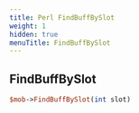 ```yaml
---
title: Perl FindBuffBySlot
weight: 1
hidden: true
menuTitle: FindBuffBySlot
---
```

## FindBuffBySlot
```perl
$mob->FindBuffBySlot(int slot)
```